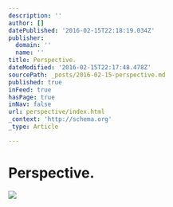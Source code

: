 ```yaml
---
description: ''
author: []
datePublished: '2016-02-15T22:18:19.034Z'
publisher:
  domain: ''
  name: ''
title: Perspective.
dateModified: '2016-02-15T22:17:48.478Z'
sourcePath: _posts/2016-02-15-perspective.md
published: true
inFeed: true
hasPage: true
inNav: false
url: perspective/index.html
_context: 'http://schema.org'
_type: Article

---
```

# Perspective.
![](https://the-grid-user-content.s3-us-west-2.amazonaws.com/1c19cd50-87e7-44ee-b520-0af58b210ad8.png)